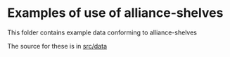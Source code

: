 # Examples of use of alliance-shelves

This folder contains example data conforming to alliance-shelves

The source for these is in [src/data](../src/data/examples)